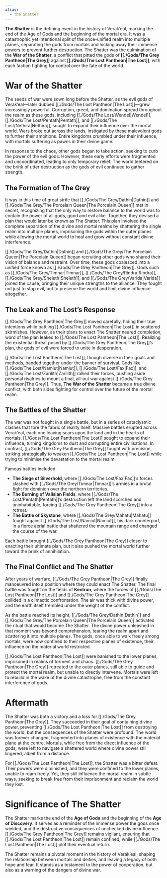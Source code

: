 ```yaml
---
alias:
  - The Shatter
---
```


**The Shatter** is the defining event in the history of Verak’eal, marking the end of the Age of Gods and the beginning of the mortal era. It was a catastrophic yet intentional split of the once-unified realm into multiple planes, separating the gods from mortals and locking away their immense powers to prevent further destruction. The Shatter was the culmination of the **War of the Shatter**, a conflict that pitted the gods of **[[./Gods/The Grey Pantheon|The Grey]]** against **[[./Gods/The Lost Pantheon|The Lost]]**, with each faction fighting for control over the fate of the world.

# War of the Shatter  
The seeds of war were sown long before the Shatter, as the evil gods of Verak’eal—later dubbed [[./Gods/The Lost Pantheon|The Lost]]—grew increasingly powerful. Corruption, greed, and domination spread throughout the realm as these gods, including [[./Gods/The Lost/Wendel|Wendel]], [[./Gods/The Lost/Pentath|Pentath]], and [[./Gods/The Lost/Nethira|Nethira]], sought to expand their influence over the mortal world. Wars broke out across the lands, instigated by these malevolent gods to further their ambitions. Entire kingdoms crumbled under their influence, with mortals suffering as pawns in their divine game.

In response to the chaos, other gods began to take action, seeking to curb the power of the evil gods. However, these early efforts were fragmented and uncoordinated, leading to only temporary relief. The world teetered on the brink of utter destruction as the gods of evil continued to gather strength.

## The Formation of The Grey  
It was in this time of great strife that [[./Gods/The Grey/Dathin|Dathin]] and [[./Gods/The Grey/The Porcelain Queen|The Porcelain Queen]] met in secret, recognizing that the only way to restore balance to the world was to contain the power of all gods, good and evil alike. Together, they devised a plan that would later be known as The Shatter. This plan involved the complete separation of the divine and mortal realms by shattering the single realm into multiple planes, imprisoning the gods within the outer planes while allowing the mortal world to heal and grow without constant divine interference.

[[./Gods/The Grey/Dathin|Dathin]] and [[./Gods/The Grey/The Porcelain Queen|The Porcelain Queen]] began recruiting other gods who shared their vision of balance and restraint. Over time, these gods coalesced into a unified force known as [[./Gods/The Grey Pantheon|The Grey]]. Gods such as [[./Gods/The Grey/Timnar|Timnar]], [[./Gods/The Grey/Rindra|Rindra]], [[./Gods/The Grey/Sheleth|Sheleth]], and [[./Gods/The Grey/Varida|Varida]] joined the cause, bringing their unique strengths to the alliance. They fought not just to stop evil, but to preserve the world and limit divine influence altogether.

## The Leak and The Lost’s Response  
[[./Gods/The Grey Pantheon|The Grey]] moved carefully, hiding their true intentions while battling [[./Gods/The Lost Pantheon|The Lost]] in scattered skirmishes. However, as their plans to enact The Shatter neared completion, word of the plan leaked to [[./Gods/The Lost Pantheon|The Lost]]. Realizing the existential threat posed by [[./Gods/The Grey Pantheon|The Grey]]’s plan, the gods of evil were forced to unite in desperation. 

[[./Gods/The Lost Pantheon|The Lost]], though diverse in their goals and methods, banded together under the banner of survival. Gods like [[./Gods/The Lost/Namiut|Namiut]], [[./Gods/The Lost/Fax|Fax]], and [[./Gods/The Lost/Zarilith|Zarilith]] rallied their forces, pushing aside personal rivalries to mount a final, all-out war against [[./Gods/The Grey Pantheon|The Grey]]. Thus, **The War of the Shatter** became a true divine conflict, with both sides fighting for control over the future of the mortal realm.

## The Battles of the Shatter  
The war was not fought in a single battle, but in a series of cataclysmic clashes that tore the fabric of reality itself. Massive battles erupted across Verak’eal, each one leaving scars upon the land and in the hearts of mortals. [[./Gods/The Lost Pantheon|The Lost]] sought to expand their influence, turning kingdoms to dust and corrupting entire civilisations. In contrast, [[./Gods/The Grey Pantheon|The Grey]] fought with precision, striking strategically to weaken [[./Gods/The Lost Pantheon|The Lost]] while trying to minimise the devastation to the mortal realm.

Famous battles included:
- **The Siege of Silverhold**, where [[./Gods/The Lost/Fax|Fax]]’s forces clashed with [[./Gods/The Grey/Timnar|Timnar]]’s armies in a brutal fight for dominion over the northern territories.
- **The Burning of Valisian Fields**, where [[./Gods/The Lost/Pentath|Pentath]]’s destruction left the land scorched and uninhabitable, forcing [[./Gods/The Grey Pantheon|The Grey]] into a retreat.
- **The Battle of Skystone**, where [[./Gods/The Grey/Mahatu|Mahatu]] fought against [[./Gods/The Lost/Namiut|Namiut]], his dark counterpart, in a fierce aerial battle that shattered the mountain range and changed the course of the war.

Each battle brought [[./Gods/The Grey Pantheon|The Grey]] closer to enacting their ultimate plan, but it also pushed the mortal world further toward the brink of annihilation.

## The Final Conflict and The Shatter  
After years of warfare, [[./Gods/The Grey Pantheon|The Grey]] finally manoeuvred into a position where they could enact The Shatter. The final battle was fought on the fields of **Kentron**, where the forces of [[./Gods/The Lost Pantheon|The Lost]] and [[./Gods/The Grey Pantheon|The Grey]] collided in a climactic confrontation. The air was thick with divine power, and the earth itself trembled under the weight of the conflict.

As the battle reached its height, [[./Gods/The Grey/Dathin|Dathin]] and [[./Gods/The Grey/The Porcelain Queen|The Porcelain Queen]] activated the ritual that would become The Shatter. The divine power unleashed in that moment was beyond comprehension, tearing the realm apart and scattering it into multiple planes. The gods, once able to walk freely among mortals, were now confined to their respective planes of existence, their influence on the material world restricted. 

[[./Gods/The Lost Pantheon|The Lost]] were banished to the lower planes, imprisoned in realms of torment and chaos. [[./Gods/The Grey Pantheon|The Grey]] retreated to the outer planes, still able to guide and protect the mortal realm, but unable to directly intervene. Mortals were left to rebuild in the wake of the divine catastrophe, free from the constant interference of gods.

# Aftermath  
The Shatter was both a victory and a loss for [[./Gods/The Grey Pantheon|The Grey]]. They succeeded in their goal of containing divine power, preventing [[./Gods/The Lost Pantheon|The Lost]] from destroying the world, but the consequences of the Shatter were profound. The world was forever changed, fragmented into planes of existence with the material plane at the centre. Mortals, while free from the direct influence of the gods, were left to navigate a shattered world where divine power still lingered, albeit from a distance.

For [[./Gods/The Lost Pantheon|The Lost]], the Shatter was a bitter defeat. Their powers were diminished, and they were confined to the lower planes, unable to roam freely. Yet, they still influence the mortal realm in subtle ways, seeking to break free from their imprisonment and reclaim the world they lost.

# Significance of The Shatter  
The Shatter marks the end of the **Age of Gods** and the beginning of the **Age of Discovery**. It serves as a reminder of the immense power the gods once wielded, and the destructive consequences of unchecked divine influence. [[./Gods/The Grey Pantheon|The Grey]] remains vigilant, ensuring that [[./Gods/The Lost Pantheon|The Lost]] remain confined, while [[./Gods/The Lost Pantheon|The Lost]] plot their eventual return.

The Shatter remains a pivotal moment in the history of Verak’eal, shaping the relationship between mortals and deities, and leaving a legacy of both hope and fear. It stands as a testament to the power of cooperation, but also as a warning of the dangers of divine war.
